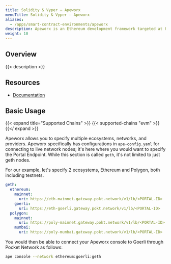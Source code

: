 ```yaml
---
title: Solidity & Vyper – Apeworx
menuTitle: Solidity & Vyper – Apeworx
aliases:
  - /apps/smart-contract-environments/apeworx
description: Apeworx is an Ethereum development framework targeted at Python developers, data scientists, and security professionals.
weight: 10
---
```


## Overview

{{< description >}}

## Resources

- [Documentation](https://docs.apeworx.io/ape/stable/)

## Basic Usage

{{< expand title="Supported Chains" >}}
{{< supported-chains "evm" >}}
{{</ expand >}}

Apeworx allows you to specify multiple ecosystems, networks, and providers.
Apeworx specifically has configurations in `ape-config.yaml` for connecting to
live network nodes; it's here where you would want to specify the Portal
Endpoint. While this section is called `geth`, it's not limited to just geth
nodes.

For our example, let's specify 2 ecosystems, Ethereum and Polygon, both
including testnets.

```yaml
geth:
  ethereum:
    mainnet:
      uri: https://eth-mainnet.gateway.pokt.network/v1/lb/<PORTAL-ID>
    goerli:
      uri: https://eth-goerli.gateway.pokt.network/v1/lb/<PORTAL-ID>
  polygon:
    mainnet:
      uri: https://poly-mainnet.gateway.pokt.network/v1/lb/<PORTAL-ID>
    mumbai:
      uri: https://poly-mumbai.gateway.pokt.network/v1/lb/<PORTAL-ID>
```

You would then be able to connect your Apeworx console to Goerli through Pocket
Network as follows:

```sh
ape console --network ethereum:goerli:geth
```
